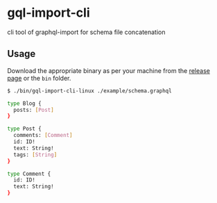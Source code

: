 # gql-import-cli

cli tool of graphql-import for schema file concatenation

## Usage

Download the appropriate binary as per your machine from the [release page](https://github.com/prashant-shahi/gql-import-cli/releases) or the `bin` folder.

```bash
$ ./bin/gql-import-cli-linux ./example/schema.graphql

type Blog {
  posts: [Post]
}

type Post {
  comments: [Comment]
  id: ID!
  text: String!
  tags: [String]
}

type Comment {
  id: ID!
  text: String!
}
```
